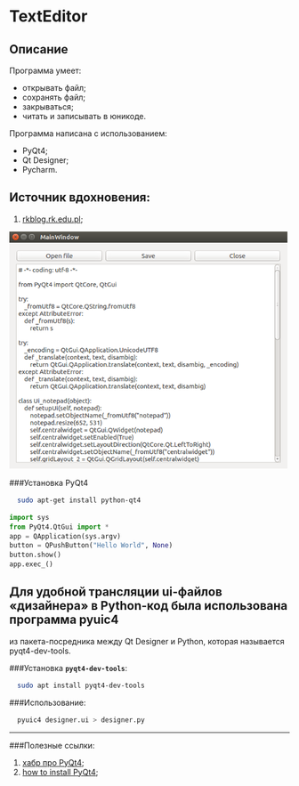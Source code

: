 # TextEditor

## Описание

Программа умеет:

  * открывать файл;
  * сохранять файл;
  * закрываться;
  * читать и записывать в юникоде.
  
Программа написана с использованием:

  * PyQt4;
  * Qt Designer;
  * Pycharm.

## Источник вдохновения:

1) [rkblog.rk.edu.pl][id];

[id]:http://www.rkblog.rk.edu.pl/w/p/simple-text-editor-pyqt4/


<img src="https://github.com/Muhammadsafarali/TextEditor/blob/master/TextEditor.png" width="500">


###Установка PyQt4

```bash
  sudo apt-get install python-qt4
```

```python
import sys
from PyQt4.QtGui import *
app = QApplication(sys.argv)
button = QPushButton("Hello World", None)
button.show()
app.exec_()
```

Для удобной трансляции ui-файлов «дизайнера» в Python-код была использована программа pyuic4 
--- 
из пакета-посредника между Qt Designer и Python, которая называется pyqt4-dev-tools.

###Установка **`pyqt4-dev-tools`**:

```bash
  sudo apt install pyqt4-dev-tools
```  
  
###Использование:

```bash
  pyuic4 designer.ui > designer.py
```  
  
  ***
###Полезные ссылки:

1) [хабр про PyQt4][id1];
2) [how to install PyQt4][id2];




[id1]:https://habrahabr.ru/post/75226/
[id2]:http://www.saltycrane.com/blog/2008/01/how-to-install-pyqt4-on-ubuntu-linux/
